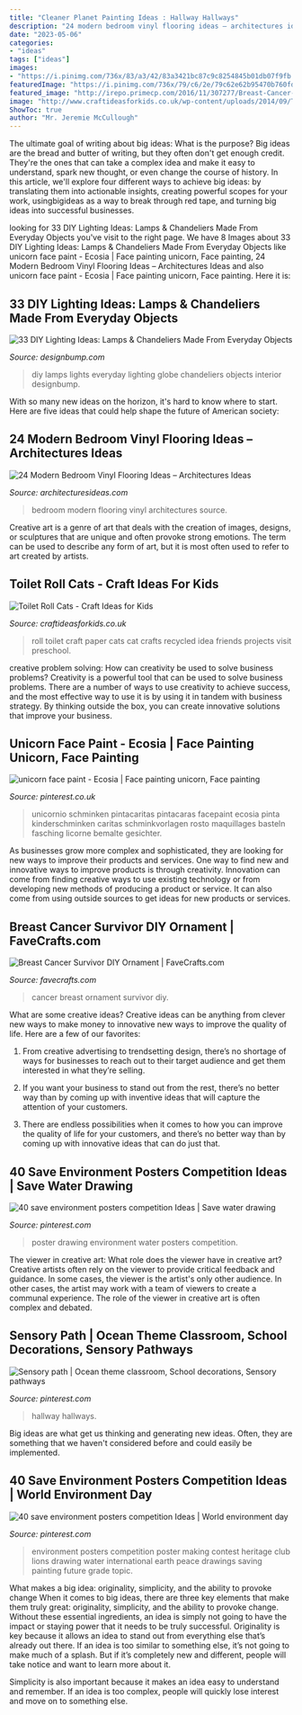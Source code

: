 ```yaml
---
title: "Cleaner Planet Painting Ideas : Hallway Hallways"
description: "24 modern bedroom vinyl flooring ideas – architectures ideas"
date: "2023-05-06"
categories:
- "ideas"
tags: ["ideas"]
images:
- "https://i.pinimg.com/736x/83/a3/42/83a3421bc87c9c8254845b01db07f9fb.jpg"
featuredImage: "https://i.pinimg.com/736x/79/c6/2e/79c62e62b95470b760fdd11e1df724f8.jpg"
featured_image: "http://irepo.primecp.com/2016/11/307277/Breast-Cancer-Survivor-DIY-Ornament_1_ExtraLarge1000_ID-1962335.jpg?v=1962335"
image: "http://www.craftideasforkids.co.uk/wp-content/uploads/2014/09/Toilet-Roll-Cat-8-768x1024.jpg"
ShowToc: true
author: "Mr. Jeremie McCullough"
---
```



The ultimate goal of writing about big ideas: What is the purpose?
Big ideas are the bread and butter of writing, but they often don't get enough credit. They're the ones that can take a complex idea and make it easy to understand, spark new thought, or even change the course of history. In this article, we'll explore four different ways to achieve big ideas: by translating them into actionable insights, creating powerful scopes for your work, usingbigideas as a way to break through red tape, and turning big ideas into successful businesses.

	

		
looking for 33 DIY Lighting Ideas: Lamps &amp; Chandeliers Made From Everyday Objects you've visit to the right page. We have 8 Images about 33 DIY Lighting Ideas: Lamps &amp; Chandeliers Made From Everyday Objects like unicorn face paint - Ecosia | Face painting unicorn, Face painting, 24 Modern Bedroom Vinyl Flooring Ideas – Architectures Ideas and also unicorn face paint - Ecosia | Face painting unicorn, Face painting. Here it is:
		
    
## 33 DIY Lighting Ideas: Lamps &amp; Chandeliers Made From Everyday Objects

<img loading=lazy src="http://cdn.designbump.com/wp-content/uploads/2014/10/diy-lamps-chandeliers-interior-design-ideas-36.jpg" onerror="this.onerror=null;this.src='https://tse2.mm.bing.net/th?id=OIP.I1jJhwl5uesGRRYtUVmcCQHaLH&amp;pid=15.1';" alt="33 DIY Lighting Ideas: Lamps &amp; Chandeliers Made From Everyday Objects">

_Source: designbump.com_

>diy lamps lights everyday lighting globe chandeliers objects interior designbump. 

	

With so many new ideas on the horizon, it's hard to know where to start. Here are five ideas that could help shape the future of American society: 

    
## 24 Modern Bedroom Vinyl Flooring Ideas – Architectures Ideas

<img loading=lazy src="http://architecturesideas.com/wp-content/uploads/2017/09/15.jpg" onerror="this.onerror=null;this.src='https://tse4.mm.bing.net/th?id=OIP.Z3B6aod2FYhuREx75oZkgQHaEo&amp;pid=15.1';" alt="24 Modern Bedroom Vinyl Flooring Ideas – Architectures Ideas">

_Source: architecturesideas.com_

>bedroom modern flooring vinyl architectures source. 

	

Creative art is a genre of art that deals with the creation of images, designs, or sculptures that are unique and often provoke strong emotions. The term can be used to describe any form of art, but it is most often used to refer to art created by artists.

    
## Toilet Roll Cats - Craft Ideas For Kids

<img loading=lazy src="http://www.craftideasforkids.co.uk/wp-content/uploads/2014/09/Toilet-Roll-Cat-8-768x1024.jpg" onerror="this.onerror=null;this.src='https://tse4.mm.bing.net/th?id=OIP.7OoZd-bWi7i_ce7MwbYH7gHaJ4&amp;pid=15.1';" alt="Toilet Roll Cats - Craft Ideas for Kids">

_Source: craftideasforkids.co.uk_

>roll toilet craft paper cats cat crafts recycled idea friends projects visit preschool. 

	

creative problem solving: How can creativity be used to solve business problems?
Creativity is a powerful tool that can be used to solve business problems. There are a number of ways to use creativity to achieve success, and the most effective way to use it is by using it in tandem with business strategy. By thinking outside the box, you can create innovative solutions that improve your business.

    
## Unicorn Face Paint - Ecosia | Face Painting Unicorn, Face Painting

<img loading=lazy src="https://i.pinimg.com/736x/83/a3/42/83a3421bc87c9c8254845b01db07f9fb.jpg" onerror="this.onerror=null;this.src='https://tse3.mm.bing.net/th?id=OIP.Dh00TEVPS4wIoUWq9jFpTAHaJ3&amp;pid=15.1';" alt="unicorn face paint - Ecosia | Face painting unicorn, Face painting">

_Source: pinterest.co.uk_

>unicornio schminken pintacaritas pintacaras facepaint ecosia pinta kinderschminken caritas schminkvorlagen rosto maquillages basteln fasching licorne bemalte gesichter. 

	

As businesses grow more complex and sophisticated, they are looking for new ways to improve their products and services. One way to find new and innovative ways to improve products is through creativity. Innovation can come from finding creative ways to use existing technology or from developing new methods of producing a product or service. It can also come from using outside sources to get ideas for new products or services.

    
## Breast Cancer Survivor DIY Ornament | FaveCrafts.com

<img loading=lazy src="http://irepo.primecp.com/2016/11/307277/Breast-Cancer-Survivor-DIY-Ornament_1_ExtraLarge1000_ID-1962335.jpg?v=1962335" onerror="this.onerror=null;this.src='https://tse2.mm.bing.net/th?id=OIP.QToRthe6YFBE-5o2onLoLwHaJ3&amp;pid=15.1';" alt="Breast Cancer Survivor DIY Ornament | FaveCrafts.com">

_Source: favecrafts.com_

>cancer breast ornament survivor diy. 

	

What are some creative ideas?
Creative ideas can be anything from clever new ways to make money to innovative new ways to improve the quality of life. Here are a few of our favorites: 
1) From creative advertising to trendsetting design, there’s no shortage of ways for businesses to reach out to their target audience and get them interested in what they’re selling.

2) If you want your business to stand out from the rest, there’s no better way than by coming up with inventive ideas that will capture the attention of your customers.

3) There are endless possibilities when it comes to how you can improve the quality of life for your customers, and there’s no better way than by coming up with innovative ideas that can do just that.

    
## 40 Save Environment Posters Competition Ideas | Save Water Drawing

<img loading=lazy src="https://i.pinimg.com/736x/bc/79/1f/bc791faf800977b6039e0f9cf46c64ca.jpg" onerror="this.onerror=null;this.src='https://tse3.mm.bing.net/th?id=OIP.-l_YLcuEJmz7hnYzkPpQMQHaKu&amp;pid=15.1';" alt="40 save environment posters competition Ideas | Save water drawing">

_Source: pinterest.com_

>poster drawing environment water posters competition. 

	

The viewer in creative art: What role does the viewer have in creative art?
Creative artists often rely on the viewer to provide critical feedback and guidance. In some cases, the viewer is the artist's only other audience. In other cases, the artist may work with a team of viewers to create a communal experience. The role of the viewer in creative art is often complex and debated.

    
## Sensory Path | Ocean Theme Classroom, School Decorations, Sensory Pathways

<img loading=lazy src="https://i.pinimg.com/736x/5f/c6/8e/5fc68eb4fcc80aeb9ce284313f9c0858.jpg" onerror="this.onerror=null;this.src='https://tse1.mm.bing.net/th?id=OIP.oU5BMvT7gs-UsQlPn8dUoAHaJ3&amp;pid=15.1';" alt="Sensory path | Ocean theme classroom, School decorations, Sensory pathways">

_Source: pinterest.com_

>hallway hallways. 

	

Big ideas are what get us thinking and generating new ideas. Often, they are something that we haven't considered before and could easily be implemented.

    
## 40 Save Environment Posters Competition Ideas | World Environment Day

<img loading=lazy src="https://i.pinimg.com/736x/79/c6/2e/79c62e62b95470b760fdd11e1df724f8.jpg" onerror="this.onerror=null;this.src='https://tse3.mm.bing.net/th?id=OIP.MUaNTCmjO-N6VCOyqsu8lQHaMS&amp;pid=15.1';" alt="40 save environment posters competition Ideas | World environment day">

_Source: pinterest.com_

>environment posters competition poster making contest heritage club lions drawing water international earth peace drawings saving painting future grade topic. 

	

What makes a big idea: originality, simplicity, and the ability to provoke change
When it comes to big ideas, there are three key elements that make them truly great: originality, simplicity, and the ability to provoke change. Without these essential ingredients, an idea is simply not going to have the impact or staying power that it needs to be truly successful.
 Originality is key because it allows an idea to stand out from everything else that’s already out there. If an idea is too similar to something else, it’s not going to make much of a splash. But if it’s completely new and different, people will take notice and want to learn more about it.

Simplicity is also important because it makes an idea easy to understand and remember. If an idea is too complex, people will quickly lose interest and move on to something else.

